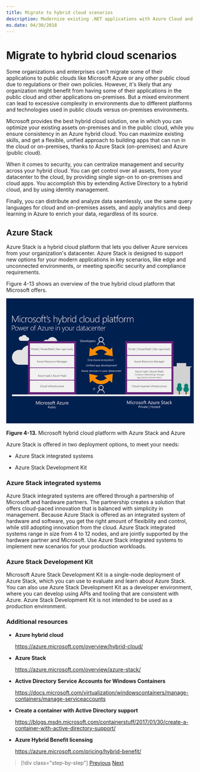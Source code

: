 ```yaml
---
title: Migrate to hybrid cloud scenarios
description: Modernize existing .NET applications with Azure Cloud and Windows containers | Migrate to hybrid cloud scenarios
ms.date: 04/30/2018
---
```

# Migrate to hybrid cloud scenarios

Some organizations and enterprises can't migrate some of their applications to public clouds like Microsoft Azure or any other public cloud due to regulations or their own policies. However, it's likely that any organization might benefit from having some of their applications in the public cloud and other applications on-premises. But a mixed environment can lead to excessive complexity in environments due to different platforms and technologies used in public clouds versus on-premises environments.

Microsoft provides the best hybrid cloud solution, one in which you can optimize your existing assets on-premises and in the public cloud, while you ensure consistency in an Azure hybrid cloud. You can maximize existing skills, and get a flexible, unified approach to building apps that can run in the cloud or on-premises, thanks to Azure Stack (on-premises) and Azure (public cloud).

When it comes to security, you can centralize management and security across your hybrid cloud. You can get control over all assets, from your datacenter to the cloud, by providing single sign-on to on-premises and cloud apps. You accomplish this by extending Active Directory to a hybrid cloud, and by using identity management.

Finally, you can distribute and analyze data seamlessly, use the same query languages for cloud and on-premises assets, and apply analytics and deep learning in Azure to enrich your data, regardless of its source.

## Azure Stack

Azure Stack is a hybrid cloud platform that lets you deliver Azure services from your organization's datacenter. Azure Stack is designed to support new options for your modern applications in key scenarios, like edge and unconnected environments, or meeting specific security and compliance requirements.

Figure 4-13 shows an overview of the true hybrid cloud platform that Microsoft offers.

![Microsoft hybrid cloud platform with Azure Stack and Azure](./media/image13.jpg)

**Figure 4-13.** Microsoft hybrid cloud platform with Azure Stack and Azure

Azure Stack is offered in two deployment options, to meet your needs:

- Azure Stack integrated systems

- Azure Stack Development Kit

### Azure Stack integrated systems

Azure Stack integrated systems are offered through a partnership of Microsoft and hardware partners. The partnership creates a solution that offers cloud-paced innovation that is balanced with simplicity in management. Because Azure Stack is offered as an integrated system of hardware and software, you get the right amount of flexibility and control, while still adopting innovation from the cloud. Azure Stack integrated systems range in size from 4 to 12 nodes, and are jointly supported by the hardware partner and Microsoft. Use Azure Stack integrated systems to implement new scenarios for your production workloads.

### Azure Stack Development Kit

Microsoft Azure Stack Development Kit is a single-node deployment of Azure Stack, which you can use to evaluate and learn about Azure Stack. You can also use Azure Stack Development Kit as a developer environment, where you can develop using APIs and tooling that are consistent with Azure. Azure Stack Development Kit is not intended to be used as a production environment.

### Additional resources

- **Azure hybrid cloud**

    <https://azure.microsoft.com/overview/hybrid-cloud/>

- **Azure Stack**

    <https://azure.microsoft.com/overview/azure-stack/>

- **Active Directory Service Accounts for Windows Containers**

    <https://docs.microsoft.com/virtualization/windowscontainers/manage-containers/manage-serviceaccounts>

- **Create a container with Active Directory support**

    <https://blogs.msdn.microsoft.com/containerstuff/2017/01/30/create-a-container-with-active-directory-support/>

- **Azure Hybrid Benefit licensing**

    <https://azure.microsoft.com/pricing/hybrid-benefit/>

>[!div class="step-by-step"]
>[Previous](modernize-your-apps-lifecycle-with-ci-cd-pipelines-and-devops-tools-in-the-cloud.md)
>[Next](../walkthroughs-technical-get-started-overview.md)
